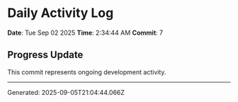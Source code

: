 # Daily Activity Log

**Date**: Tue Sep 02 2025
**Time**: 2:34:44 AM
**Commit**: 7

## Progress Update

This commit represents ongoing development activity.

---
Generated: 2025-09-05T21:04:44.066Z
